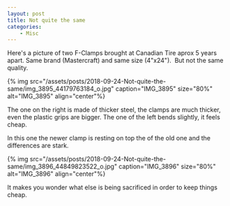 ```yaml
---
layout: post
title: Not quite the same
categories:
    - Misc
---
```


Here's a picture of two F-Clamps brought at Canadian Tire aprox 5 years apart. Same brand (Mastercraft) and same size (4"x24").  But not the same quality.

{% img src="/assets/posts/2018-09-24-Not-quite-the-same/img_3895_44179763184_o.jpg" caption="IMG_3895" size="80%" alt="IMG_3895" align="center"%}

The one on the right is made of thicker steel, the clamps are much thicker, even the plastic grips are bigger. The one of the left bends slightly, it feels cheap.

In this one the newer clamp is resting on top the of the old one and the differences are stark.

{% img src="/assets/posts/2018-09-24-Not-quite-the-same/img_3896_44849823522_o.jpg" caption="IMG_3896" size="80%" alt="IMG_3896" align="center"%}

It makes you wonder what else is being sacrificed in order to keep things cheap.